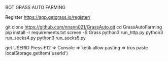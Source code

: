 BOT GRASS AUTO FARMING

Register
https://app.getgrass.io/register/

git clone https://github.com/nnann021/GrassAuto.git
cd GrassAutoFarming
pip install -r requirements.txt
screen -S Grass
python3 run_http.py
python3 run_socks4.py
python3 run_socks5.py

get USERID
Press F12 => Console => ketik allow pasting => trus paste localStorage.getItem('userId')
